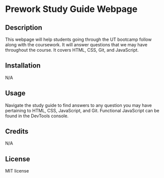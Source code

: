 # Prework Study Guide Webpage

## Description
This webpage will help students going through the UT bootcamp follow along with the coursework. It will answer questions that we may have throughout the course. It covers HTML, CSS, Git, and JavaScript.

## Installation

N/A

## Usage

Navigate the study guide to find answers to any question you may have pertaining to HTML, CSS, JavaScript, and Git. Functional JavaScript can be found in the DevTools console.

## Credits

N/A

## License

MIT license